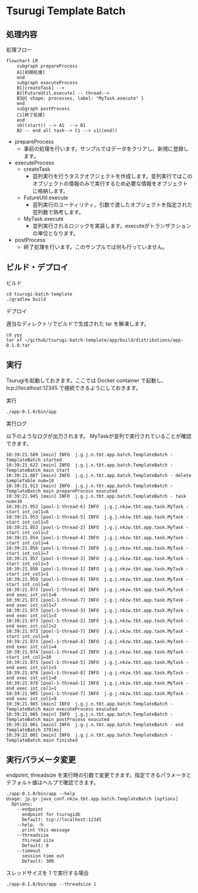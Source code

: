# Tsurugi Template Batch

## 処理内容
処理フロー
```mermaid
flowchart LR
    subgraph prepareProcess
    A1[初期処理]
    end
    subgraph executeProcess
    B1[createTask] -->
    B2[FutureUtil.execute] -- thread-->
    B3@{ shape: processes, label: "MyTask.execute" }
    end
    subgraph postProcess
    C1[終了処理]
    end
    s0((start)) --> A1  --> B1
    B2 -- end all task--> C1 --> s1((end))
```

- prepareProcess
  - 事前の処理を行います。サンプルではデータをクリアし、新規に登録します。
- executeProcess
  - createTask
    - 芸列実行を行うタスクオブジェクトを作成します。並列実行ではこのオブジェクトの情報のみで実行するため必要な情報をオブジェクトに格納します。
  - FutureUtil.execute
    - 芸列実行のユーティリティ。引数で渡したオブジェクトを指定された芸列数で熟考します。
  - MyTask.execute
    - 並列実行されるロジックを実装します。executeがトランザクションの単位となります。
- postProcess
  - 終了処理を行います。このサンプルでは何も行っていません。

## ビルド・デプロイ
ビルド
```shell
cd tsurugi-batch-template
./gradlew build
```
デプロイ

適当なディレクトリでビルドで生成された tar を解凍します。

```shell
cd yyy
tar xf ~/github/tsurugi-batch-template/app/build/distributions/app-0.1.0.tar
```

## 実行
Tsurugiを起動しておきます。ここでは Docker container で起動し、tcp://localhost:12345 で接続できるようにしておきます。

実行

```shell
./app-0.1.0/bin/app 
```

実行ログ

以下のようなログが出力されます。
MyTaskが並列で実行されていることが確認できます。
```shell
10:39:21.589 [main] INFO  j.g.j.n.tbt.app.batch.TemplateBatch - TemplateBatch started
10:39:21.622 [main] INFO  j.g.j.n.tbt.app.batch.TemplateBatch - TemplateBatch main start
10:39:21.887 [main] INFO  j.g.j.n.tbt.app.batch.TemplateBatch - delete SampleTable num=10
10:39:21.913 [main] INFO  j.g.j.n.tbt.app.batch.TemplateBatch - TemplateBatch main prepareProcess exucuted
10:39:21.945 [main] INFO  j.g.j.n.tbt.app.batch.TemplateBatch - task num=10
10:39:21.953 [pool-1-thread-6] INFO  j.g.j.nkzw.tbt.app.task.MyTask - start int_col1=6
10:39:21.953 [pool-1-thread-5] INFO  j.g.j.nkzw.tbt.app.task.MyTask - start int_col1=5
10:39:21.953 [pool-1-thread-2] INFO  j.g.j.nkzw.tbt.app.task.MyTask - start int_col1=2
10:39:21.954 [pool-1-thread-4] INFO  j.g.j.nkzw.tbt.app.task.MyTask - start int_col1=4
10:39:21.956 [pool-1-thread-7] INFO  j.g.j.nkzw.tbt.app.task.MyTask - start int_col1=7
10:39:21.957 [pool-1-thread-3] INFO  j.g.j.nkzw.tbt.app.task.MyTask - start int_col1=3
10:39:21.958 [pool-1-thread-1] INFO  j.g.j.nkzw.tbt.app.task.MyTask - start int_col1=1
10:39:21.959 [pool-1-thread-8] INFO  j.g.j.nkzw.tbt.app.task.MyTask - start int_col1=8
10:39:21.973 [pool-1-thread-6] INFO  j.g.j.nkzw.tbt.app.task.MyTask - end exec int_col1=6
10:39:21.973 [pool-1-thread-7] INFO  j.g.j.nkzw.tbt.app.task.MyTask - end exec int_col1=7
10:39:21.973 [pool-1-thread-3] INFO  j.g.j.nkzw.tbt.app.task.MyTask - end exec int_col1=3
10:39:21.973 [pool-1-thread-2] INFO  j.g.j.nkzw.tbt.app.task.MyTask - end exec int_col1=2
10:39:21.973 [pool-1-thread-7] INFO  j.g.j.nkzw.tbt.app.task.MyTask - start int_col1=9
10:39:21.973 [pool-1-thread-4] INFO  j.g.j.nkzw.tbt.app.task.MyTask - end exec int_col1=4
10:39:21.974 [pool-1-thread-2] INFO  j.g.j.nkzw.tbt.app.task.MyTask - start int_col1=10
10:39:21.973 [pool-1-thread-5] INFO  j.g.j.nkzw.tbt.app.task.MyTask - end exec int_col1=5
10:39:21.978 [pool-1-thread-8] INFO  j.g.j.nkzw.tbt.app.task.MyTask - end exec int_col1=8
10:39:21.978 [pool-1-thread-1] INFO  j.g.j.nkzw.tbt.app.task.MyTask - end exec int_col1=1
10:39:21.985 [pool-1-thread-7] INFO  j.g.j.nkzw.tbt.app.task.MyTask - end exec int_col1=9
10:39:21.985 [main] INFO  j.g.j.n.tbt.app.batch.TemplateBatch - TemplateBatch main executeProcess exucuted
10:39:21.985 [main] INFO  j.g.j.n.tbt.app.batch.TemplateBatch - TemplateBatch main postProcess exucuted
10:39:22.001 [main] INFO  j.g.j.n.tbt.app.batch.TemplateBatch - end TemplateBatch 379[ms]
10:39:22.001 [main] INFO  j.g.j.n.tbt.app.batch.TemplateBatch - TemplateBatch main finished
```

## 実行パラメータ変更
endpoint, threadsize を実行時の引数で変更できます。指定できるパラメータとデフォルト値はヘルプで確認できます。

```shell
./app-0.1.0/bin/app --help
Usage: jp.gr.java_conf.nkzw.tbt.app.batch.TemplateBatch [options]
  Options:
    --endpoint
      endpoint for tsurugidb
      Default: tcp://localhost:12345
    --help, -h
      print this message
    --threadsize
      thiread size
      Default: 8
    --timeout
      session time out
      Default: 300
```

スレッドサイズを 1 で実行する場合
```shell
./app-0.1.0/bin/app --threadsize 1
```
